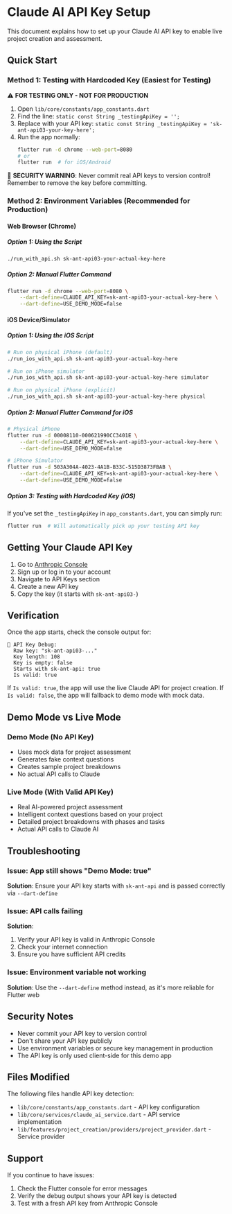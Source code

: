 # Claude AI API Key Setup

This document explains how to set up your Claude AI API key to enable live project creation and assessment.

## Quick Start

### Method 1: Testing with Hardcoded Key (Easiest for Testing)

⚠️ **FOR TESTING ONLY - NOT FOR PRODUCTION**

1. Open `lib/core/constants/app_constants.dart`
2. Find the line: `static const String _testingApiKey = '';`
3. Replace with your API key: `static const String _testingApiKey = 'sk-ant-api03-your-key-here';`
4. Run the app normally:
   ```bash
   flutter run -d chrome --web-port=8080
   # or
   flutter run  # for iOS/Android
   ```

🚨 **SECURITY WARNING**: Never commit real API keys to version control! Remember to remove the key before committing.

### Method 2: Environment Variables (Recommended for Production)

#### Web Browser (Chrome)

##### Option 1: Using the Script
```bash
./run_with_api.sh sk-ant-api03-your-actual-key-here
```

##### Option 2: Manual Flutter Command
```bash
flutter run -d chrome --web-port=8080 \
    --dart-define=CLAUDE_API_KEY=sk-ant-api03-your-actual-key-here \
    --dart-define=USE_DEMO_MODE=false
```

#### iOS Device/Simulator

##### Option 1: Using the iOS Script
```bash
# Run on physical iPhone (default)
./run_ios_with_api.sh sk-ant-api03-your-actual-key-here

# Run on iPhone simulator
./run_ios_with_api.sh sk-ant-api03-your-actual-key-here simulator

# Run on physical iPhone (explicit)
./run_ios_with_api.sh sk-ant-api03-your-actual-key-here physical
```

##### Option 2: Manual Flutter Command for iOS
```bash
# Physical iPhone
flutter run -d 00008110-000621990CC3401E \
    --dart-define=CLAUDE_API_KEY=sk-ant-api03-your-actual-key-here \
    --dart-define=USE_DEMO_MODE=false

# iPhone Simulator
flutter run -d 503A304A-4023-4A1B-B33C-515D3873FBAB \
    --dart-define=CLAUDE_API_KEY=sk-ant-api03-your-actual-key-here \
    --dart-define=USE_DEMO_MODE=false
```

##### Option 3: Testing with Hardcoded Key (iOS)
If you've set the `_testingApiKey` in `app_constants.dart`, you can simply run:
```bash
flutter run  # Will automatically pick up your testing API key
```

## Getting Your Claude API Key

1. Go to [Anthropic Console](https://console.anthropic.com/)
2. Sign up or log in to your account
3. Navigate to API Keys section
4. Create a new API key
5. Copy the key (it starts with `sk-ant-api03-`)

## Verification

Once the app starts, check the console output for:
```
🔑 API Key Debug:
  Raw key: "sk-ant-api03-..."
  Key length: 108
  Key is empty: false
  Starts with sk-ant-api: true
  Is valid: true
```

If `Is valid: true`, the app will use the live Claude API for project creation.
If `Is valid: false`, the app will fallback to demo mode with mock data.

## Demo Mode vs Live Mode

### Demo Mode (No API Key)
- Uses mock data for project assessment
- Generates fake context questions
- Creates sample project breakdowns
- No actual API calls to Claude

### Live Mode (With Valid API Key)
- Real AI-powered project assessment
- Intelligent context questions based on your project
- Detailed project breakdowns with phases and tasks
- Actual API calls to Claude AI

## Troubleshooting

### Issue: App still shows "Demo Mode: true"
**Solution**: Ensure your API key starts with `sk-ant-api` and is passed correctly via `--dart-define`

### Issue: API calls failing
**Solution**: 
1. Verify your API key is valid in Anthropic Console
2. Check your internet connection
3. Ensure you have sufficient API credits

### Issue: Environment variable not working
**Solution**: Use the `--dart-define` method instead, as it's more reliable for Flutter web

## Security Notes

- Never commit your API key to version control
- Don't share your API key publicly
- Use environment variables or secure key management in production
- The API key is only used client-side for this demo app

## Files Modified

The following files handle API key detection:
- `lib/core/constants/app_constants.dart` - API key configuration
- `lib/core/services/claude_ai_service.dart` - API service implementation
- `lib/features/project_creation/providers/project_provider.dart` - Service provider

## Support

If you continue to have issues:
1. Check the Flutter console for error messages
2. Verify the debug output shows your API key is detected
3. Test with a fresh API key from Anthropic Console